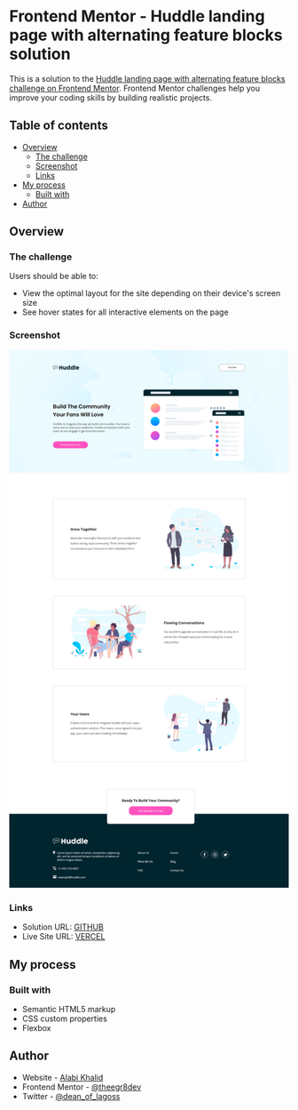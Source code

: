 # Frontend Mentor - Huddle landing page with alternating feature blocks solution

This is a solution to the [Huddle landing page with alternating feature blocks challenge on Frontend Mentor](https://www.frontendmentor.io/challenges/huddle-landing-page-with-alternating-feature-blocks-5ca5f5981e82137ec91a5100). Frontend Mentor challenges help you improve your coding skills by building realistic projects.

## Table of contents

-  [Overview](#overview)
   -  [The challenge](#the-challenge)
   -  [Screenshot](#screenshot)
   -  [Links](#links)
-  [My process](#my-process)
   -  [Built with](#built-with)
-  [Author](#author)

## Overview

### The challenge

Users should be able to:

-  View the optimal layout for the site depending on their device's screen size
-  See hover states for all interactive elements on the page

### Screenshot

![Finished Project](./screenshot.png)

### Links

-  Solution URL: [GITHUB](https://github.com/theegr8dev/Huddle-landing-page)
-  Live Site URL: [VERCEL](https://huddle-landing-page-theta-jet.vercel.app)

## My process

### Built with

-  Semantic HTML5 markup
-  CSS custom properties
-  Flexbox

## Author

-  Website - [Alabi Khalid](https://github.com/theegr8dev)
-  Frontend Mentor - [@theegr8dev](https://www.frontendmentor.io/profile/theegr8dev)
-  Twitter - [@dean_of_lagoss](https://www.twitter.com/dean_of_lagoss)
